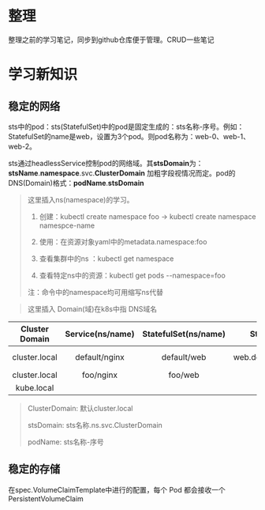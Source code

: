 # 整理

整理之前的学习笔记，同步到github仓库便于管理。CRUD一些笔记

# 学习新知识

## 稳定的网络

sts中的pod：sts(StatefulSet)中的pod是固定生成的：sts名称-序号。例如：StatefulSet的name是web，设置为3个pod。则pod名称为：web-0、web-1、web-2。

sts通过headlessService控制pod的网络域。其**stsDomain**为：**stsName**.**namespace**.svc.**ClusterDomain** 加粗字段视情况而定。pod的DNS(Domain)格式：**podName**.**stsDomain**

> 这里插入ns(namespace)的学习。
>
> 1. 创建：kubectl create namespace foo -> kubectl create namespace namespce-name 
>
> 2. 使用：在资源对象yaml中的metadata.namespace:foo
> 3. 查看集群中的ns ：kubectl get namespace
> 4. 查看特定ns中的资源：kubectl get pods --namespace=foo
>
> 注：命令中的namespace均可用缩写ns代替

> 这里插入 Domain(域)在k8s中指 DNS域名

| Cluster Domain | Service(ns/name) | StatefulSet(ns/name) |       StatefulSetDomain       |              Pod  DNS               | Pod Hostname |
| :------------: | :--------------: | :------------------: | :---------------------------: | :---------------------------------: | ------------ |
| cluster.local  |  default/nginx   |     default/web      | web.defalut.svc.cluster.local | web-0.web.default.svc.cluster.local | web-0        |
| cluster.local  |    foo/nginx     |       foo/web        |                               |                                     |              |
|   kube.local   |                  |                      |                               |                                     |              |

>  ClusterDomain: 默认cluster.local
>
> stsDomain: sts名称.ns.svc.ClusterDomain
>
> podName: sts名称-序号

## 稳定的存储

在spec.VolumeClaimTemplate中进行的配置，每个 Pod 都会接收一个 PersistentVolumeClaim